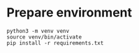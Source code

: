 

# Prepare environment

```
python3 -m venv venv
source venv/bin/activate
pip install -r requirements.txt
```
